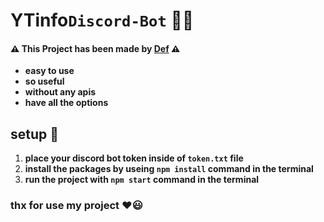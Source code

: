 # **YTinfo**`Discord-Bot` 🎥✨

#### ⚠️ This Project has been made by **[Def](http://discord.com/users/933856726770413578)** ⚠️

- **easy to use**
- **so useful**
- **without any apis**
- **have all the options**

## setup 🔨

1. **place your discord bot token inside of `token.txt` file**
2. **install the packages by useing `npm install` command in the terminal**
3. **run the project with `npm start` command in the terminal**

### thx for use my project ❤️😃